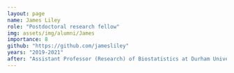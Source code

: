 ```yaml
---
layout: page
name: James Liley
role: "Postdoctoral research fellow"
img: assets/img/alumni/James
importance: 8
github: "https://github.com/jamesliley"
years: "2019-2021"
after: "Assistant Professor (Research) of Biostatistics at Durham University"
---
```

